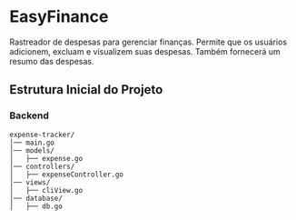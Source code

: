 # EasyFinance
Rastreador de despesas para gerenciar finanças. Permite que os usuários adicionem, excluam e visualizem suas despesas. Também fornecerá um resumo das despesas.

## Estrutura Inicial do Projeto

### Backend

```
expense-tracker/
│── main.go
│── models/
│   ├── expense.go
│── controllers/
│   ├── expenseController.go
│── views/
│   ├── cliView.go
│── database/
│   ├── db.go
```